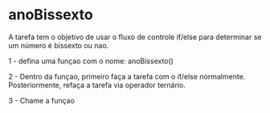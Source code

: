 # anoBissexto

A tarefa tem o objetivo de usar o fluxo de controle if/else para determinar se um número é bissexto ou nao. 

1 - defina uma funçao com o nome: anoBissexto()

2 - Dentro da funçao, primeiro faça a tarefa com o if/else normalmente. 
Posteriormente, refaça a tarefa via operador ternário.

3 - Chame a funçao
